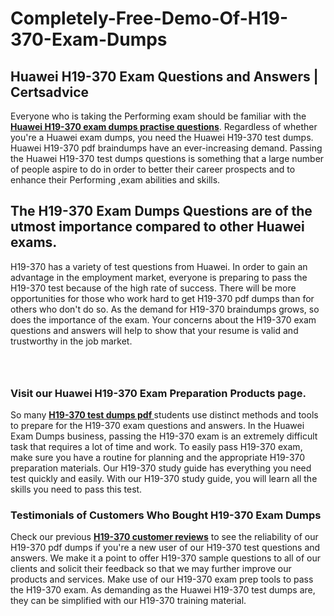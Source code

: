 # Completely-Free-Demo-Of-H19-370-Exam-Dumps
<h2><strong>Huawei H19-370 Exam Questions and Answers | Certsadvice</strong></h2> <p>Everyone who is taking the Performing exam should be familiar with the <a href="http://www.certsadvice.com/huawei/h19-370-practice-questions"><strong>Huawei H19-370 exam dumps practise questions</strong></a>. Regardless of whether you&#39;re a Huawei exam dumps, you need the Huawei H19-370 test dumps. Huawei H19-370 pdf braindumps have an ever-increasing demand. Passing the Huawei H19-370 test dumps questions is something that a large number of people aspire to do in order to better their career prospects and to enhance their Performing ,exam abilities and skills.</p> <h2><strong>The H19-370 Exam Dumps Questions are of the utmost importance compared to other Huawei exams.</strong></h2> <p>H19-370 has a variety of test questions from Huawei. In order to gain an advantage in the employment market, everyone is preparing to pass the H19-370 test because of the high rate of success. There will be more opportunities for those who work hard to get H19-370 pdf dumps than for others who don&#39;t do so. As the demand for H19-370 braindumps grows, so does the importance of the exam. Your concerns about the H19-370 exam questions and answers will help to show that your resume is valid and trustworthy in the job market.</p> <p><a href="http://www.certsadvice.com/huawei/h19-370-practice-questions" style="display: block; padding: 1em 0; text-align: center; "><img alt="" src="https://1.bp.blogspot.com/-RUOr8Wn-CRk/YUYAxC8kcHI/AAAAAAAAAnw/F7BbdI3tw8QDj5z8iX0vQAioQzKiUxduwCLcBGAsYHQ/s0/unnamed.jpg" /></a></p> <h3><strong>Visit our Huawei H19-370 Exam Preparation Products page.</strong></h3> <p>So many <a href="http://www.certsadvice.com/huawei/h19-370-practice-questions"><strong>H19-370 test dumps pdf </strong></a>students use distinct methods and tools to prepare for the H19-370 exam questions and answers. In the Huawei Exam Dumps business, passing the H19-370 exam is an extremely difficult task that requires a lot of time and work. To easily pass H19-370 exam, make sure you have a routine for planning and the appropriate H19-370 preparation materials. Our H19-370 study guide has everything you need test quickly and easily. With our H19-370 study guide, you will learn all the skills you need to pass this test.</p> <h3><strong>Testimonials of Customers Who Bought H19-370 Exam Dumps</strong></h3> <p>Check our previous <a href="http://www.certsadvice.com/huawei/h19-370-practice-questions"><strong>H19-370 customer reviews</strong></a> to see the reliability of our H19-370 pdf dumps if you&#39;re a new user of our H19-370 test questions and answers. We make it a point to offer H19-370 sample questions to all of our clients and solicit their feedback so that we may further improve our products and services. Make use of our H19-370 exam prep tools to pass the H19-370 exam. As demanding as the Huawei H19-370 test dumps are, they can be simplified with our H19-370 training material.</p>
